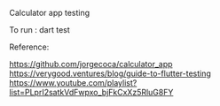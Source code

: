 Calculator app testing

To run : dart test

Reference: 

https://github.com/jorgecoca/calculator_app
https://verygood.ventures/blog/guide-to-flutter-testing
https://www.youtube.com/playlist?list=PLprI2satkVdFwpxo_bjFkCxXz5RluG8FY


